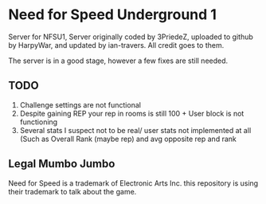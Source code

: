# Need for Speed Underground 1
Server for NFSU1, Server originally coded by 3PriedeZ, uploaded to github by HarpyWar, and updated by ian-travers. All credit goes to them.


The server is in a good stage, however a few fixes are still needed.





## TODO
1. Challenge settings are not functional
2. Despite gaining REP your rep in rooms is still 100 + User block is not functioning
3. Several stats I suspect not to be real/ user stats not implemented at all (Such as Overall Rank (maybe rep) and avg opposite rep and rank

















## Legal Mumbo Jumbo
Need for Speed is a trademark of Electronic Arts Inc. this repository is using their trademark to talk about the game. 
